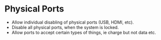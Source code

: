# Physical Ports
- Allow individual disabling of physical ports (USB, HDMI, etc).
- Disable all physical ports, when the system is locked.
- Allow ports to accept certain types of things, ie charge but not data etc.

